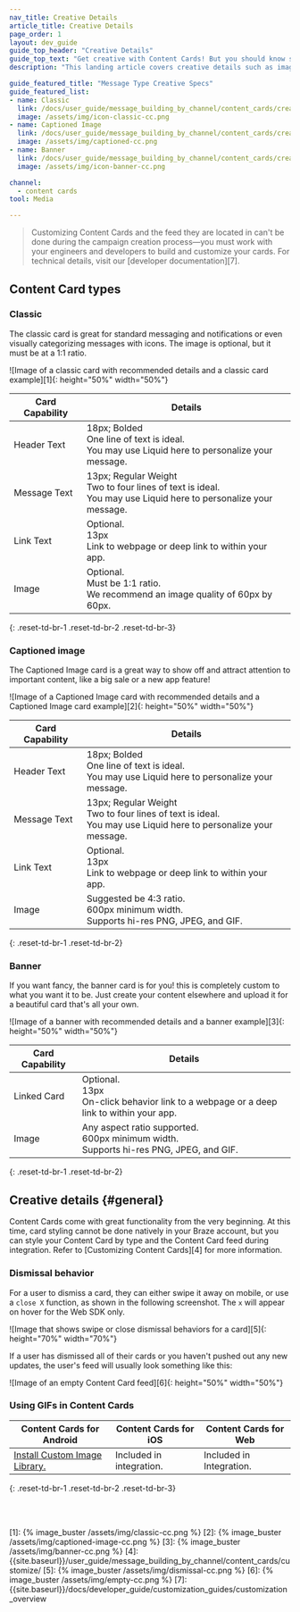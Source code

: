 ```yaml
---
nav_title: Creative Details
article_title: Creative Details
page_order: 1
layout: dev_guide
guide_top_header: "Creative Details"
guide_top_text: "Get creative with Content Cards! But you should know some of the guidelines first! After all, you have to know the rules to break them! Check out the following individual message type's Creative Specs or the global Creative Details."
description: "This landing article covers creative details such as image size recommendations and dismissal behavior across the three Content Card types."

guide_featured_title: "Message Type Creative Specs"
guide_featured_list:
- name: Classic
  link: /docs/user_guide/message_building_by_channel/content_cards/creative_details/#classic
  image: /assets/img/icon-classic-cc.png
- name: Captioned Image
  link: /docs/user_guide/message_building_by_channel/content_cards/creative_details/#captioned-image
  image: /assets/img/captioned-cc.png
- name: Banner
  link: /docs/user_guide/message_building_by_channel/content_cards/creative_details/#banner
  image: /assets/img/icon-banner-cc.png

channel:
  - content cards
tool: Media

---
```


> Customizing Content Cards and the feed they are located in can't be done during the campaign creation process—you must work with your engineers and developers to build and customize your cards. For technical details, visit our [developer documentation][7].

## Content Card types

### Classic

The classic card is great for standard messaging and notifications or even visually categorizing messages with icons. The image is optional, but it must be at a 1:1 ratio.  

![Image of a classic card with recommended details and a classic card example][1]{: height="50%" width="50%"}

| Card Capability | Details |
| --- | ---|
| Header Text | 18px; Bolded <br> One line of text is ideal. <br> You may use Liquid here to personalize your message. |
| Message Text | 13px; Regular Weight <br> Two to four lines of text is ideal. <br> You may use Liquid here to personalize your message. |
| Link Text | Optional. <br> 13px <br> Link to webpage or deep link to within  your app. |
| Image | Optional. <br> Must be 1:1 ratio. <br> We recommend an image quality of 60px by 60px. |
{: .reset-td-br-1 .reset-td-br-2 .reset-td-br-3}

### Captioned image

The Captioned Image card is a great way to show off and attract attention to important content, like a big sale or a new app feature!

![Image of a Captioned Image card with recommended details and a Captioned Image card example][2]{: height="50%" width="50%"}

| Card Capability | Details |
| --- | ---|
| Header Text | 18px; Bolded <br> One line of text is ideal. <br> You may use Liquid here to personalize your message. |
| Message Text | 13px; Regular Weight <br> Two to four lines of text is ideal. <br> You may use Liquid here to personalize your message. |
| Link Text | Optional. <br> 13px <br> Link to webpage or deep link to within your app. |
| Image | Suggested be 4:3 ratio. <br> 600px minimum width.  <br> Supports hi-res PNG, JPEG, and GIF. |
{: .reset-td-br-1 .reset-td-br-2}

### Banner

If you want fancy, the banner card is for you! this is completely custom to what you want it to be. Just create your content elsewhere and upload it for a beautiful card that's all your own.

![Image of a banner with recommended details and a banner example][3]{: height="50%" width="50%"}

| Card Capability | Details |
| --- | ---|
| Linked Card | Optional. <br> 13px <br> On-click behavior link to a webpage or a deep link to within  your app. |
| Image | Any aspect ratio supported. <br> 600px minimum width.  <br> Supports hi-res PNG, JPEG, and GIF. |
{: .reset-td-br-1 .reset-td-br-2}

## Creative details {#general}

Content Cards come with great functionality from the very beginning. At this time, card styling cannot be done natively in your Braze account, but you can style your Content Card by type and the Content Card feed during integration. Refer to [Customizing Content Cards][4] for more information.

### Dismissal behavior

For a user to dismiss a card, they can either swipe it away on mobile, or use a `close X` function, as shown in the following screenshot. The `x` will appear on hover for the Web SDK only.

![Image that shows swipe or close dismissal behaviors for a card][5]{: height="70%" width="70%"}

If a user has dismissed all of their cards or you haven't pushed out any new updates, the user's feed will usually look something like this:

![Image of an empty Content Card feed][6]{: height="50%" width="50%"}

### Using GIFs in Content Cards

| Content Cards for Android | Content Cards for iOS | Content Cards for Web |
| --- | --- |---|
| [Install Custom Image Library.]({{site.baseurl}}/developer_guide/platform_integration_guides/android/content_cards/customization/gifs/) | Included in integration. | Included in Integration. |
{: .reset-td-br-1 .reset-td-br-2 .reset-td-br-3}

<br><br>

[1]: {% image_buster /assets/img/classic-cc.png %}
[2]: {% image_buster /assets/img/captioned-image-cc.png %}
[3]: {% image_buster /assets/img/banner-cc.png %}
[4]: {{site.baseurl}}/user_guide/message_building_by_channel/content_cards/customize/
[5]: {% image_buster /assets/img/dismissal-cc.png %}
[6]: {% image_buster /assets/img/empty-cc.png %}
[7]: {{site.baseurl}}/docs/developer_guide/customization_guides/customization_overview